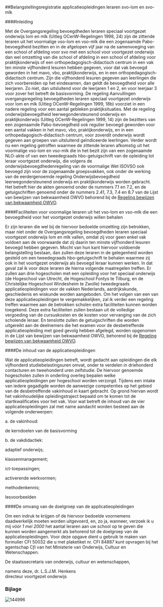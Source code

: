 <meta http-equiv='Content-Type' content='text/html; charset=utf-8' />

##Belangstellingsregistratie applicatieopleidingen leraren svo-lom en svo-mlk

####Inleiding

Met de Overgangsregeling bevoegdheden leraren speciaal voortgezet onderwijs lom en mlk (Uitleg OCenW-Regelingen 1998, 24) zijn de zittende leraren uit het voormalige vso-lom en vso-mlk die een zogenaamde Pabo-bevoegdheid bezitten en in de afgelopen vijf jaar na de samenvoeging van een school of afdeling voor svo met een school voor voortgezet onderwijs dan wel omzetting van die school of afdeling in een school of afdeling voor praktijkonderwijs of een orthopedagogisch-didactisch centrum in een vak ten minste vijfhonderd lesuren hebben gegeven, voor dat vak bevoegd geworden in het mavo, vbo, praktijkonderwijs, en in een orthopedagogisch-didactisch centrum. Zijn die vijfhonderd lesuren gegeven aan leerlingen die zich voorbereiden op het eindexamen, dan geldt de bevoegdheid voor alle leerjaren. Zo niet, dan uitsluitend voor de leerjaren 1 en 2, en voor leerjaar 3 voor zover het betreft de basisvorming. De regeling Aanvullingen overgangsregeling bevoegdheden leraren speciaal voortgezet onderwijs voor lom en mlk (Uitleg OCenW-Regelingen 1999, 18b) voorziet in een nadere regeling voor een aantal gebleken praktijksituaties. Met de regeling onderwijsbevoegdheid leerwegondersteunend onderwijs en praktijkonderwijs (Uitleg OCenW-Regelingen 1999, 14) zijn de bezitters van een zogenaamde Pabo-bevoegdheid ook regulier bevoegd geworden voor een aantal vakken in het mavo, vbo, praktijkonderwijs, en in een orthopedagogisch-didactisch centrum, voor zoverdit onderwijs wordt gegeven aan groepen van uitsluitend geïndiceerde leerlingen. Verder wordt nu een regeling getroffen waarmee de zittende leraren afkomstig uit het voormalige vso-lom en vso-mlk die in het bezit zijn van een zogenaamde NLO-akte of van een tweedegraads hbo-getuigschrift van de opleiding tot leraar voortgezet onderwijs, die volgens de onderwijsbevoegdhedenregeling van de voormalige Wet ISOVSO ook bevoegd zijn voor de zogenaamde groepsvakken, ook onder de werking van de eerdergenoemde regeling Onderwijsbevoegdheid leerwegondersteunend onderwijs en praktijkonderwijs worden gebracht. Het betreft hier de akten genoemd onder de nummers 7.1 en 7.2, en de getuigschriften genoemd onder de nummers 2.41, 7.3, 7.4 en 8.7 van de Lijst van bewijzen van bekwaamheid OWVO behorend bij de [Regeling bewijzen van bekwaamheid OWVO](../../../../../../../../ministeriele-regeling/regeling/bewijzen/van/bekwaamheid/o.w.v.o./BWBR0003768/README.md).   

####Faciliteiten voor voormalige leraren uit het vso-lom en vso-mlk die een bevoegdheid voor het voortgezet onderwijs willen behalen

Er zijn leraren die wel bij de hiervoor bedoelde omzetting zijn betrokken, maar niet onder de Overgangsregeling bevoegdheden leraren speciaal voortgezet onderwijs lom en mlk vallen, omdat zij voor geen enkel vak voldoen aan de voorwaarde dat zij daarin ten minste vijfhonderd lesuren bevoegd hebben gegeven. Mocht van hun kant hiervoor voldoende belangstelling bestaan, dan zullen deze leraren in de gelegenheid worden gesteld om een tweedegraads hbo-getuigschrift te behalen waarmee zij ook in het voortgezet onderwijs als bevoegd leraar kunnen werken. In dat geval zal ik voor deze leraren de hierna volgende maatregelen treffen. Er zullen aan drie hogescholen met een opleiding voor het speciaal onderwijs (de Hogeschool van Utrecht, de Hogeschool Fontys te Tilburg, en de Christelijke Hogeschool Windesheim te Zwolle) tweedegraads applicatieopleidingen voor de vakken Nederlands, aardrijkskunde, geschiedenis en wiskunde worden aangeboden. Om het volgen van een van deze applicatieopleidingen te vergemakkelijken, zal ik verder een regeling treffen waarmee aan de betrokken scholen extra faciliteiten kunnen worden toegekend. Deze extra faciliteiten zullen bestaan uit de volledige vergoeding van de cursuskosten en de kosten voor vervanging van de zich scholende leraar. En tenslotte zullen de getuigschriften die worden uitgereikt aan de deelnemers die het examen voor de desbetreffende applicatieopleiding met goed gevolg hebben afgelegd, worden opgenomen in de Lijst van bewijzen van bekwaamheid OWVO, behorend bij de [Regeling bewijzen van bekwaamheid OWVO](../../../../../../../../ministeriele-regeling/regeling/bewijzen/van/bekwaamheid/o.w.v.o./BWBR0003768/README.md).     

####De inhoud van de applicatieopleidingen

Wat de applicatieopleidingen betreft, wordt gedacht aan opleidingen die elk vijfhonderd studiebelastingsuren omvat, onder te verdelen in driehonderd contacturen en tweehonderd uren zelfstudie. De hiervoor genoemde hogescholen zullen in onderling overleg bepalen welke applicatieopleidingen per hogeschool worden verzorgd. Tijdens een intake van iedere gegadigde worden de aanwezige competenties op het gebied van de desbetreffende vakinhoud in kaart gebracht. Op grond hiervan wordt het vakinhoudelijke opleidingstraject bepaald om te komen tot de startkwalificaties voor het vak. Voor wat betreft de inhoud van de vier applicatieopleidingen zal met name aandacht worden besteed aan de volgende onderwerpen: 

a. de vakinhoud: 

de kerndoelen van de basisvorming    

b. de vakdidactiek: 

adaptief onderwijs;  

klassenmanagement;  

ict-toepassingen;  

activerende werkvormen;  

methodenkennis;  

lesvoorbeelden        

####De omvang van de doelgroep van de applicatieopleidingen

Om een indruk te krijgen of de hiervoor bedoelde voornemens daadwerkelijk moeten worden uitgevoerd, en, zo ja, wanneer, verzoek ik u mij *vóór 1 mei 2000* het aantal leraren aan uw school op te geven die kunnen worden aangemerkt als behorend tot de doelgroep van de applicatieopleidingen. Voor deze opgave dient u gebruik te maken van formulier CFI 50032 die u met plaketiket nr. CFI 84887 kunt opvragen bij het agentschap Cƒi van het Ministerie van Onderwijs, Cultuur en Wetenschappen.      

De 
staatssecretaris van onderwijs, cultuur en wetenschappen,  

namens deze, 
dr. L.S.J.M. Henkens  
directeur voortgezet onderwijs   

### Bijlage  

![144996](http://wetten.overheid.nl/Illustration/144996)

